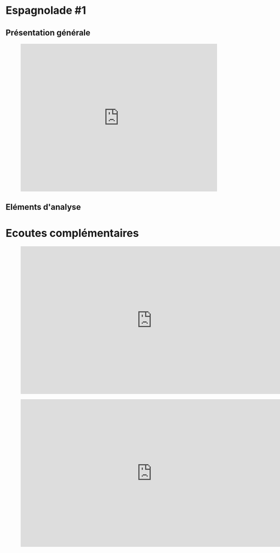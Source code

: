 # Espagnolade #1

## Présentation générale

<figure class="app-frame formations text-align-center" data-title="La fiesta - Chick Corea invité Satn Getz">
<iframe width="524" height="393" src="https://www.youtube.com/embed/cFuPGlCVhL0" title="Stan Getz -  La Fiesta" frameborder="0" allow="accelerometer; autoplay; clipboard-write; encrypted-media; gyroscope; picture-in-picture; web-share" allowfullscreen></iframe>
 <!-- <video <src="assets/images/Stan.Getz-La.Fiesta_360p.mp4" controls>-->
</figure>

## Eléments d'analyse


# Ecoutes complémentaires
<div class="encarts">
<figure class="app-frame encart text-align-center formations" data-title="Concierto de Aranjuez - Miles Davis">
<iframe width="699" height="393" src="https://www.youtube.com/embed/H0_VNSia-J4" title="Miles Davis - Concierto De Aranjuez : Adagio" frameborder="0" allow="accelerometer; autoplay; clipboard-write; encrypted-media; gyroscope; picture-in-picture; web-share" allowfullscreen></iframe>
  <!-- <video controls src="assets/images/Miles.Davis-Concierto.De.Aranjuez-Adagio_v720P.mp4"></video>-->
  <p>
   
  </p>
</figure>
<figure class="app-frame encart text-align-center formations" data-title="Spain - Chick Corea">
<iframe width="699" height="393" src="https://www.youtube.com/embed/sEhQTjgoTdU" title="Spain" frameborder="0" allow="accelerometer; autoplay; clipboard-write; encrypted-media; gyroscope; picture-in-picture; web-share" allowfullscreen></iframe>
 <!-- <video controls src="assets/images/Spain-Chick.Corea_360p.mp4"></video>-->
  <p>
 
  </p>
</figure>
</div>